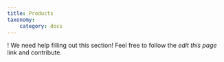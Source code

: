 ```yaml
---
title: Products
taxonomy:
    category: docs
---
```


! We need help filling out this section! Feel free to follow the *edit this page* link and contribute.
